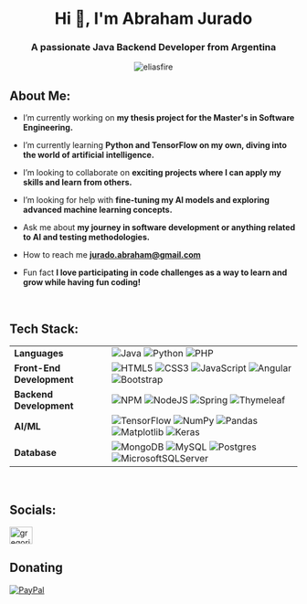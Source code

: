 <h1 align="center">Hi 👋, I'm Abraham Jurado</h1>
<h3 align="center">A passionate Java Backend Developer from Argentina</h3>

<p align="center"> <img src="https://komarev.com/ghpvc/?username=eliasfire&label=Profile%20views&color=0e75b6&style=flat" alt="eliasfire" /> </p>

## About Me:

- I’m currently working on **my thesis project for the Master's in Software Engineering.**

- I’m currently learning **Python and TensorFlow on my own, diving into the world of artificial intelligence.**

- I’m looking to collaborate on **exciting projects where I can apply my skills and learn from others.**

- I’m looking for help with **fine-tuning my AI models and exploring advanced machine learning concepts.**

- Ask me about **my journey in software development or anything related to AI and testing methodologies.**

- How to reach me **jurado.abraham@gmail.com**

- Fun fact **I love participating in code challenges as a way to learn and grow while having fun coding!**

<br>


## Tech Stack:

|           |                                                              |
|-----------|--------------------------------------------------------------|
| **Languages**           | ![Java](https://img.shields.io/badge/java-%23ED8B00.svg?style=plastic&logo=openjdk&logoColor=white) ![Python](https://img.shields.io/badge/python-3670A0?style=plastic&logo=python&logoColor=ffdd54) ![PHP](https://img.shields.io/badge/php-%23777BB4.svg?style=plastic&logo=php&logoColor=white) |
| **Front-End Development** | ![HTML5](https://img.shields.io/badge/html5-%23E34F26.svg?style=plastic&logo=html5&logoColor=white) ![CSS3](https://img.shields.io/badge/css3-%231572B6.svg?style=plastic&logo=css3&logoColor=white) ![JavaScript](https://img.shields.io/badge/javascript-%23323330.svg?style=plastic&logo=javascript&logoColor=%23F7DF1E) ![Angular](https://img.shields.io/badge/angular-%23DD0031.svg?style=plastic&logo=angular&logoColor=white) ![Bootstrap](https://img.shields.io/badge/bootstrap-%238511FA.svg?style=plastic&logo=bootstrap&logoColor=white) |
| **Backend Development**   | ![NPM](https://img.shields.io/badge/NPM-%23CB3837.svg?style=plastic&logo=npm&logoColor=white) ![NodeJS](https://img.shields.io/badge/node.js-6DA55F?style=plastic&logo=node.js&logoColor=white) ![Spring](https://img.shields.io/badge/spring-%236DB33F.svg?style=plastic&logo=spring&logoColor=white) ![Thymeleaf](https://img.shields.io/badge/Thymeleaf-%23005C0F.svg?style=plastic&logo=Thymeleaf&logoColor=white) |
| **AI/ML**                | ![TensorFlow](https://img.shields.io/badge/TensorFlow-%23FF6F00.svg?style=plastic&logo=TensorFlow&logoColor=white) ![NumPy](https://img.shields.io/badge/numpy-%23013243.svg?style=plastic&logo=numpy&logoColor=white) ![Pandas](https://img.shields.io/badge/pandas-%23150458.svg?style=plastic&logo=pandas&logoColor=white) ![Matplotlib](https://img.shields.io/badge/Matplotlib-%23ffffff.svg?style=plastic&logo=Matplotlib&logoColor=black) ![Keras](https://img.shields.io/badge/Keras-%23D00000.svg?style=plastic&logo=Keras&logoColor=white) |
| **Database**             | ![MongoDB](https://img.shields.io/badge/MongoDB-%234ea94b.svg?style=plastic&logo=mongodb&logoColor=white) ![MySQL](https://img.shields.io/badge/mysql-%2300000f.svg?style=plastic&logo=mysql&logoColor=white) ![Postgres](https://img.shields.io/badge/postgres-%23316192.svg?style=plastic&logo=postgresql&logoColor=white) ![MicrosoftSQLServer](https://img.shields.io/badge/Microsoft%20SQL%20Server-CC2927?style=plastic&logo=microsoft%20sql%20server&logoColor=white) |

</p>

<br>
<be>

## Socials:
<p align="left">
<a href="https://linkedin.com/in/gregorio-abraham-jurado" target="blank"><img align="center" src="https://raw.githubusercontent.com/rahuldkjain/github-profile-readme-generator/master/src/images/icons/Social/linked-in-alt.svg" alt="gregorio-abraham-jurado" height="30" width="40" /></a>
</p>

## Donating
  [![PayPal](https://img.shields.io/badge/PayPal-00457C?style=for-the-badge&logo=paypal&logoColor=white)](https://paypal.me/vakito85@gmail.com) 

